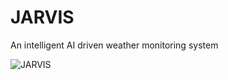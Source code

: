 # JARVIS
An intelligent AI driven weather monitoring system

![JARVIS](https://static.wikia.nocookie.net/disney/images/b/bf/JARVIS.png/revision/latest/top-crop/width/360/height/450?cb=20160408102006&path-prefix=es)
